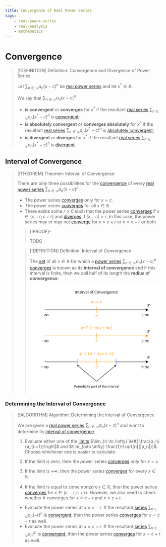 ```yaml
---
title: Convergence of Real Power Series
tags:
    - real-power-series
    - real-analysis
    - mathematics
---
```


# Convergence
>[!DEFINITION] Definition: Convergence and Divergence of Power Series
>
>Let $\displaystyle \sum_{n \in \mathcal{D}} a_n (x-c)^n$ be [real power series](Real%20Power%20Series.md) and let $x^{\ast} \in \mathbb{R}$.
>
>We say that $\displaystyle \sum_{n \in \mathcal{D}} a_n (x-c)^n$
>- **is convergent** or **converges** for $x^{\ast}$ if the resultant [real series](../Real%20Series/index.md) $\sum_{n \in \mathcal{D}} a_n (x^{\ast} - c)^n$ is [convergent](../Real%20Series/Convergence.md);
>- **is absolutely convergent** or **converges absolutely** for $x^{\ast}$ if the resultant [real series](../Real%20Series/index.md) $\sum_{n \in \mathcal{D}} a_n (x^{\ast} - c)^n$ is [absolutely convergent](../Real%20Series/Convergence.md#absolute%20convergence);
>- **is divergent** or **diverges** for $x^{\ast}$ if the resultant [real series](../Real%20Series/index.md) $\sum_{n \in \mathcal{D}} a_n (x^{\ast} - c)^n$ is [divergent](../Real%20Series/Convergence.md).
>

## Interval of Convergence

>[!THEOREM] Theorem: Interval of Convergence
>
>There are only three possibilities for the [convergence](Convergence.md) of every [real power series](Real%20Power%20Series.md) $\displaystyle \sum_{n \in \mathcal{D}} a_n (x - c)^n$:
>- The power series [converges](Convergence.md) only for $x = c$.
>- The power series [converges](Convergence.md) for all $x \in \mathbb{R}$.
>- There exists some $r \gt 0$ such that the power series [converges](Convergence.md) if $x \in (c - r; c + r)$ and [diverges](Convergence.md) if $|x - c| \gt r$. In this case, the power series may or may not [converge](Convergence.md) for $x = c + r$ or $x = c - r$ or both 
>
>>[!PROOF]-
>>
>>TODO
>
>>[!DEFINITION] Definition: Interval of Convergence
>>
>>The [set](../../../../Set%20Theory/Set.md) of all $x \in \mathbb{R}$ for which a [power series](Real%20Power%20Series.md) $\displaystyle \sum_{n \in \mathcal{D}} a_n (x-c)^n$ [converges](Convergence.md) is known as its **interval of convergence** and if this interval is finite, then we call half of its length the **radius of convergence**.
>>
>>![](res/Interval%20of%20convergence.drawio.svg)
>>
>

### Determining the Interval of Convergence

>[!ALGORITHM] Algorithm: Determining the Interval of Convergence
>
>We are given a [real power series](Real%20Power%20Series.md) $\displaystyle \sum_{n \in \mathcal{D}} a_n (x-c)^n$ and want to determine its [interval of convergence](Convergence.md).
>
>1. Evaluate either one of the [limits](../Real%20Sequences/Convergence.md) $\lim_{n \to \infty} \left| \frac{a_n}{a_{n+1}}\right|$ and $\lim_{n\to \infty} \frac{1}{\sqrt[n]{|a_n|}}$. Choose whichever one is easier to calculate.
>
>2. If the limit is zero, then the power series [converges](Convergence.md) only for $x = c$.
> 
>3. If the limit is $+\infty$, then the power series [converges](Convergence.md) for every $x \in \mathbb{R}$.
>
>4. If the limit is equal to some nonzero $r \in \mathbb{R}$, then the power series [converges](Convergence.md) for $x \in (c - r; c + r)$. However, we also need to check whether it converges for $x = c -r$ and $x = c + r$.
>	-  Evaluate the power series at $x = c - r$. If the resultant [series](../Real%20Series/index.md) $\sum_{n \in \mathcal{D}} a_n (-r)^n$ is [convergent](../Real%20Series/Convergence.md), then the power series [converges](Convergence.md) for $x = c - r$ as well.
>	-  Evaluate the power series at $x = c + r$. If the resultant [series](../Real%20Series/index.md) $\sum_{n \in \mathcal{D}} a_n r^n$ is [convergent](../Real%20Series/Convergence.md), then the power series [converges](Convergence.md) for $x = c + r$ as well.
>